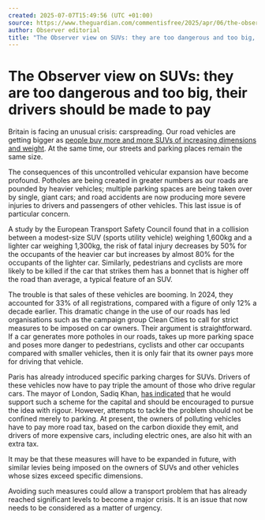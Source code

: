 ```yaml
---
created: 2025-07-07T15:49:56 (UTC +01:00)
source: https://www.theguardian.com/commentisfree/2025/apr/06/the-observer-view-on-suvs-they-are-too-dangerous-and-too-big-their-drivers-should-be-made-to-pay
author: Observer editorial
title: "The Observer view on SUVs: they are too dangerous and too big, their drivers should be made to pay"
---
```


# The Observer view on SUVs: they are too dangerous and too big, their drivers should be made to pay

Britain is facing an unusual crisis: carspreading. Our road vehicles are getting bigger as [people buy more and more SUVs of increasing dimensions and weight](https://www.theguardian.com/environment/2025/apr/04/more-than-1m-cars-sold-in-uk-each-year-too-big-to-fit-typical-parking-space). At the same time, our streets and parking places remain the same size.

The consequences of this uncontrolled vehicular expansion have become profound. Potholes are being created in greater numbers as our roads are pounded by heavier vehicles; multiple parking spaces are being taken over by single, giant cars; and road accidents are now producing more severe injuries to drivers and passengers of other vehicles. This last issue is of particular concern.

A study by the European Transport Safety Council found that in a collision between a modest-size SUV (sports utility vehicle) weighing 1,600kg and a lighter car weighing 1,300kg, the risk of fatal injury decreases by 50% for the occupants of the heavier car but increases by almost 80% for the occupants of the lighter car. Similarly, pedestrians and cyclists are more likely to be killed if the car that strikes them has a bonnet that is higher off the road than average, a typical feature of an SUV.

The trouble is that sales of these vehicles are booming. In 2024, they accounted for 33% of all registrations, compared with a figure of only 12% a decade earlier. This dramatic change in the use of our roads has led organisations such as the campaign group Clean Cities to call for strict measures to be imposed on car owners. Their argument is straightforward. If a car generates more potholes in our roads, takes up more parking space and poses more danger to pedestrians, cyclists and other car occupants compared with smaller vehicles, then it is only fair that its owner pays more for driving that vehicle.

Paris has already introduced specific parking charges for SUVs. Drivers of these vehicles now have to pay triple the amount of those who drive regular cars. The mayor of London, Sadiq Khan, [has indicated](https://www.theguardian.com/environment/2024/feb/02/london-could-introduce-suv-parking-charge-sadiq-khan-indicates) that he would support such a scheme for the capital and should be encouraged to pursue the idea with rigour. However, attempts to tackle the problem should not be confined merely to parking. At present, the owners of polluting vehicles have to pay more road tax, based on the carbon dioxide they emit, and drivers of more expensive cars, including electric ones, are also hit with an extra tax.

It may be that these measures will have to be expanded in future, with similar levies being imposed on the owners of SUVs and other vehicles whose sizes exceed specific dimensions.

Avoiding such measures could allow a transport problem that has already reached significant levels to become a major crisis. It is an issue that now needs to be considered as a matter of urgency.
